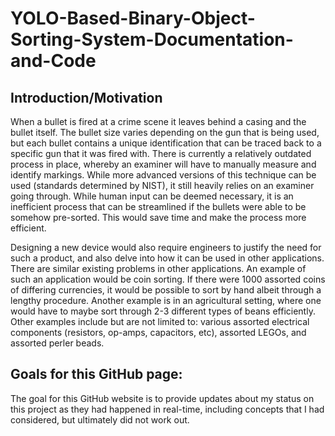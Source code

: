# YOLO-Based-Binary-Object-Sorting-System-Documentation-and-Code

## Introduction/Motivation
When a bullet is fired at a crime scene it leaves behind a casing and the bullet itself. The bullet size varies depending on the gun that is being used, but each bullet contains a unique identification that can be traced back to a specific gun that it was fired with. There is currently a relatively outdated process in place, whereby an examiner will have to manually measure and identify markings. While more advanced versions of this technique can be used (standards determined by NIST), it still heavily relies on an examiner going through. While human input can be deemed necessary, it is an inefficient process that can be streamlined if the bullets were able to be somehow pre-sorted. This would save time and make the process more efficient. 
  
Designing a new device would also require engineers to justify the need for such a product, and also delve into how it can be used in other applications. There are similar existing problems in other applications. An example of such an application would be coin sorting. If there were 1000 assorted coins of differing currencies, it would be possible to sort by hand albeit through a lengthy procedure. Another example is in an agricultural setting, where one would have to maybe sort through 2-3 different types of beans efficiently. Other examples include but are not limited to: various assorted electrical components (resistors, op-amps, capacitors, etc), assorted LEGOs, and assorted perler beads. 

## Goals for this GitHub page:
The goal for this GitHub website is to provide updates about my status on this project as they had happened in real-time, including concepts that I had considered, but ultimately did not work out. 

